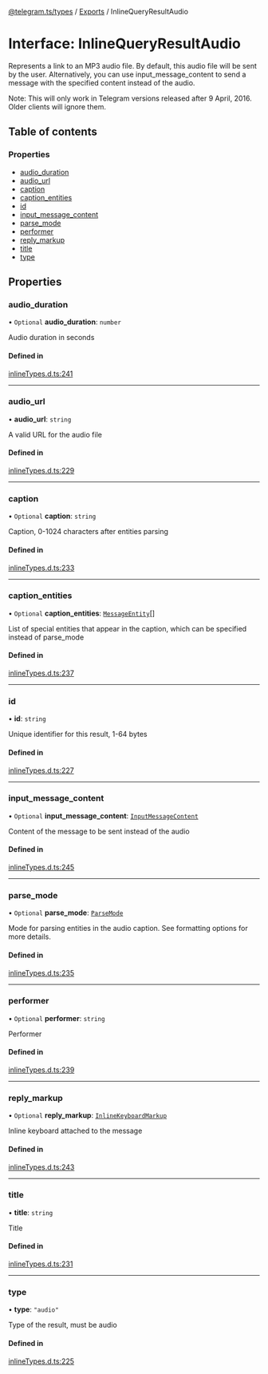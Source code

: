 [@telegram.ts/types](../README.md) / [Exports](../modules.md) / InlineQueryResultAudio

# Interface: InlineQueryResultAudio

Represents a link to an MP3 audio file. By default, this audio file will be sent by the user. Alternatively, you can use input_message_content to send a message with the specified content instead of the audio.

Note: This will only work in Telegram versions released after 9 April, 2016. Older clients will ignore them.

## Table of contents

### Properties

- [audio\_duration](InlineQueryResultAudio.md#audio_duration)
- [audio\_url](InlineQueryResultAudio.md#audio_url)
- [caption](InlineQueryResultAudio.md#caption)
- [caption\_entities](InlineQueryResultAudio.md#caption_entities)
- [id](InlineQueryResultAudio.md#id)
- [input\_message\_content](InlineQueryResultAudio.md#input_message_content)
- [parse\_mode](InlineQueryResultAudio.md#parse_mode)
- [performer](InlineQueryResultAudio.md#performer)
- [reply\_markup](InlineQueryResultAudio.md#reply_markup)
- [title](InlineQueryResultAudio.md#title)
- [type](InlineQueryResultAudio.md#type)

## Properties

### audio\_duration

• `Optional` **audio\_duration**: `number`

Audio duration in seconds

#### Defined in

[inlineTypes.d.ts:241](https://github.com/telegramsjs/types/blob/d08200f/src/inlineTypes.d.ts#L241)

___

### audio\_url

• **audio\_url**: `string`

A valid URL for the audio file

#### Defined in

[inlineTypes.d.ts:229](https://github.com/telegramsjs/types/blob/d08200f/src/inlineTypes.d.ts#L229)

___

### caption

• `Optional` **caption**: `string`

Caption, 0-1024 characters after entities parsing

#### Defined in

[inlineTypes.d.ts:233](https://github.com/telegramsjs/types/blob/d08200f/src/inlineTypes.d.ts#L233)

___

### caption\_entities

• `Optional` **caption\_entities**: [`MessageEntity`](../modules.md#messageentity)[]

List of special entities that appear in the caption, which can be specified instead of parse_mode

#### Defined in

[inlineTypes.d.ts:237](https://github.com/telegramsjs/types/blob/d08200f/src/inlineTypes.d.ts#L237)

___

### id

• **id**: `string`

Unique identifier for this result, 1-64 bytes

#### Defined in

[inlineTypes.d.ts:227](https://github.com/telegramsjs/types/blob/d08200f/src/inlineTypes.d.ts#L227)

___

### input\_message\_content

• `Optional` **input\_message\_content**: [`InputMessageContent`](../modules.md#inputmessagecontent)

Content of the message to be sent instead of the audio

#### Defined in

[inlineTypes.d.ts:245](https://github.com/telegramsjs/types/blob/d08200f/src/inlineTypes.d.ts#L245)

___

### parse\_mode

• `Optional` **parse\_mode**: [`ParseMode`](../modules.md#parsemode)

Mode for parsing entities in the audio caption. See formatting options for more details.

#### Defined in

[inlineTypes.d.ts:235](https://github.com/telegramsjs/types/blob/d08200f/src/inlineTypes.d.ts#L235)

___

### performer

• `Optional` **performer**: `string`

Performer

#### Defined in

[inlineTypes.d.ts:239](https://github.com/telegramsjs/types/blob/d08200f/src/inlineTypes.d.ts#L239)

___

### reply\_markup

• `Optional` **reply\_markup**: [`InlineKeyboardMarkup`](InlineKeyboardMarkup.md)

Inline keyboard attached to the message

#### Defined in

[inlineTypes.d.ts:243](https://github.com/telegramsjs/types/blob/d08200f/src/inlineTypes.d.ts#L243)

___

### title

• **title**: `string`

Title

#### Defined in

[inlineTypes.d.ts:231](https://github.com/telegramsjs/types/blob/d08200f/src/inlineTypes.d.ts#L231)

___

### type

• **type**: ``"audio"``

Type of the result, must be audio

#### Defined in

[inlineTypes.d.ts:225](https://github.com/telegramsjs/types/blob/d08200f/src/inlineTypes.d.ts#L225)
